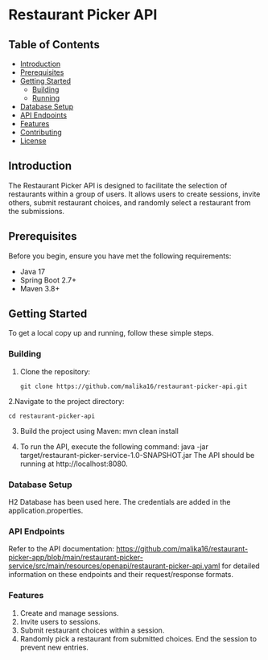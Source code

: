 # Restaurant Picker API

## Table of Contents

- [Introduction](#introduction)
- [Prerequisites](#prerequisites)
- [Getting Started](#getting-started)
    - [Building](#building)
    - [Running](#running)
- [Database Setup](#database-setup)
- [API Endpoints](#api-endpoints)
- [Features](#features)
- [Contributing](#contributing)
- [License](#license)

## Introduction

The Restaurant Picker API is designed to facilitate the selection of restaurants within a group of users.
It allows users to create sessions, invite others, submit restaurant choices, and randomly select a restaurant from the submissions.

## Prerequisites

Before you begin, ensure you have met the following requirements:

- Java 17
- Spring Boot 2.7+
- Maven 3.8+

## Getting Started

To get a local copy up and running, follow these simple steps.

### Building

1. Clone the repository:

   ```shell
   git clone https://github.com/malika16/restaurant-picker-api.git

2.Navigate to the project directory:

    cd restaurant-picker-api

3. Build the project using Maven: mvn clean install

4. To run the API, execute the following command: java -jar target/restaurant-picker-service-1.0-SNAPSHOT.jar
   The API should be running at http://localhost:8080.

### Database Setup

H2 Database has been used here. The credentials are added in the application.properties.

### API Endpoints

Refer to the API documentation: https://github.com/malika16/restaurant-picker-app/blob/main/restaurant-picker-service/src/main/resources/openapi/restaurant-picker-api.yaml
for detailed information on these endpoints and their request/response formats.

### Features
 1. Create and manage sessions.
 2. Invite users to sessions.
 3. Submit restaurant choices within a session.
 4. Randomly pick a restaurant from submitted choices. End the session to prevent new entries.


